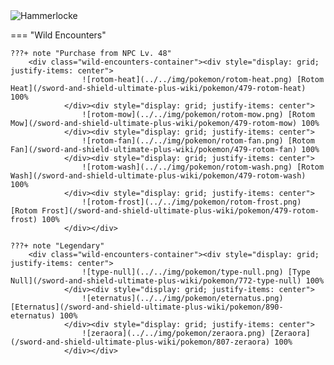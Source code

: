 <img src="../../img/routes/Hammerlocke.png" alt="Hammerlocke"/>

=== "Wild Encounters"


	???+ note "Purchase from NPC Lv. 48"
		<div class="wild-encounters-container"><div style="display: grid; justify-items: center">
                    ![rotom-heat](../../img/pokemon/rotom-heat.png) [Rotom Heat](/sword-and-shield-ultimate-plus-wiki/pokemon/479-rotom-heat) 100%
                </div><div style="display: grid; justify-items: center">
                    ![rotom-mow](../../img/pokemon/rotom-mow.png) [Rotom Mow](/sword-and-shield-ultimate-plus-wiki/pokemon/479-rotom-mow) 100%
                </div><div style="display: grid; justify-items: center">
                    ![rotom-fan](../../img/pokemon/rotom-fan.png) [Rotom Fan](/sword-and-shield-ultimate-plus-wiki/pokemon/479-rotom-fan) 100%
                </div><div style="display: grid; justify-items: center">
                    ![rotom-wash](../../img/pokemon/rotom-wash.png) [Rotom Wash](/sword-and-shield-ultimate-plus-wiki/pokemon/479-rotom-wash) 100%
                </div><div style="display: grid; justify-items: center">
                    ![rotom-frost](../../img/pokemon/rotom-frost.png) [Rotom Frost](/sword-and-shield-ultimate-plus-wiki/pokemon/479-rotom-frost) 100%
                </div></div>

	???+ note "Legendary"
		<div class="wild-encounters-container"><div style="display: grid; justify-items: center">
                    ![type-null](../../img/pokemon/type-null.png) [Type Null](/sword-and-shield-ultimate-plus-wiki/pokemon/772-type-null) 100%
                </div><div style="display: grid; justify-items: center">
                    ![eternatus](../../img/pokemon/eternatus.png) [Eternatus](/sword-and-shield-ultimate-plus-wiki/pokemon/890-eternatus) 100%
                </div><div style="display: grid; justify-items: center">
                    ![zeraora](../../img/pokemon/zeraora.png) [Zeraora](/sword-and-shield-ultimate-plus-wiki/pokemon/807-zeraora) 100%
                </div></div>



